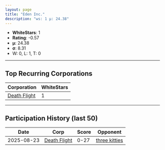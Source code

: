 ```yaml
---
layout: page
title: "Eden Inc."
description: "ws: 1 μ: 24.38"
---
```

- **WhiteStars**: 1
- **Rating**: -0.57
- **μ**: 24.38  
- **σ**: 8.31
- W: 0, L: 1, T: 0

---

## Top Recurring Corporations

| Corporation | WhiteStars |
| --- | --- |
| [Death Flight](https://ws.tsl.rocks/corp/b343459f43f0a7c366dd05dcac02d78c7a8d6cf09c7241e9b558a92e2456e1d4/) | 1 |

---

## Participation History (last 50)

| Date | Corp | Score | Opponent |
| --- | --- | --- | --- |
| 2025-08-23 | [Death Flight](https://ws.tsl.rocks/corp/b343459f43f0a7c366dd05dcac02d78c7a8d6cf09c7241e9b558a92e2456e1d4/) | 0-27 | [three kitties](https://ws.tsl.rocks/corp/04ae72b5736fbdc80a2fe9e4c2baaad3258a1e0ef0acc8122295fb64d6b3d292/) |